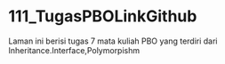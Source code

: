 # 111_TugasPBOLinkGithub
Laman ini berisi tugas 7 mata kuliah PBO yang terdiri dari Inheritance.Interface,Polymorpishm
